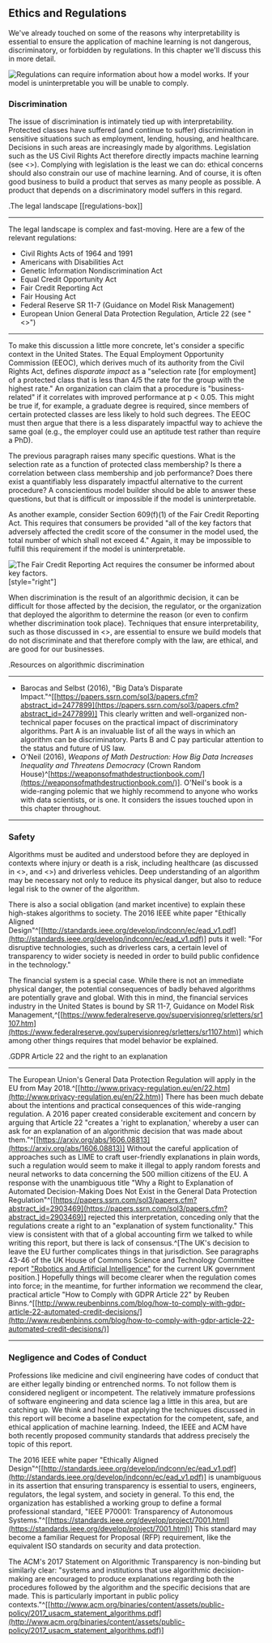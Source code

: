 ## Ethics and Regulations

We've already touched on some of the reasons why interpretability is essential
to ensure the application of machine learning is not dangerous, discriminatory,
or forbidden by regulations. In this chapter we'll discuss this in more detail.

![Regulations can require information about how a model works. If your model is uninterpretable you will be unable to comply.](figures/5-06.png)

### Discrimination

The issue of discrimination is intimately tied up with interpretability.
Protected classes have suffered (and continue to suffer) discrimination in
sensitive situations such as employment, lending, housing, and healthcare.
Decisions in such areas are increasingly made by algorithms. Legislation such
as the US Civil Rights Act therefore directly impacts machine learning (see
<<regulations-box>>). Complying with legislation is the least we can do:
ethical concerns should also constrain our use of machine learning. And of
course, it is often good business to build a product that serves as many people
as possible. A product that depends on a discriminatory model suffers in this
regard.

.The legal landscape
[[regulations-box]]
****
The legal landscape is complex and fast-moving. Here are a few of the relevant
regulations:

 - Civil Rights Acts of 1964 and 1991
 - Americans with Disabilities Act
 - Genetic Information Nondiscrimination Act
 - Equal Credit Opportunity Act
 - Fair Credit Reporting Act
 - Fair Housing Act
 - Federal Reserve SR 11-7 (Guidance on Model Risk Management)
 - European Union General Data Protection Regulation, Article 22 (see
   "<<gdpr>>")
****

To make this discussion a little more concrete, let's consider a specific
context in the United States. The Equal Employment Opportunity Commission
(EEOC), which derives much of its authority from the Civil Rights Act, defines
_disparate impact_ as a "selection rate [for employment] of a protected class
that is less than 4/5 the rate for the group with the highest rate." An
organization can claim that a procedure is "business-related" if it correlates
with improved performance at p < 0.05. This might be true if, for example, a
graduate degree is required, since members of certain protected classes are
less likely to hold such degrees. The EEOC must then argue that there is a less
disparately impactful way to achieve the same goal (e.g., the employer could
use an aptitude test rather than require a PhD).

The previous paragraph raises many specific questions. What
is the selection rate as a function of protected class membership? Is there a
correlation between class membership and job performance? Does there exist a
quantifiably less disparately impactful alternative to the current procedure? A
conscientious model builder should be able to answer these questions, but that
is difficult or impossible if the model is uninterpretable.

As another example, consider Section 609(f)(1) of the Fair Credit Reporting
Act. This requires that consumers be provided "all of the key factors that adversely
affected the credit score of the consumer in the model used, the total number
of which shall not exceed 4." Again, it may be impossible to fulfill this
requirement if the model is uninterpretable.

![The Fair Credit Reporting Act requires the consumer be informed about key factors.](figures/5-05.png)[style="right"]

When discrimination is the result of an algorithmic decision, it can be
difficult for those affected by the decision, the regulator, or the
organization that deployed the algorithm to determine the reason (or even to
confirm whether discrimination took place). Techniques that ensure
interpretability, such as those discussed in <<how>>, are essential to ensure
we build models that do not discriminate and that therefore comply with the
law, are ethical, and are good for our businesses.

.Resources on algorithmic discrimination
****
 - Barocas and Selbst (2016), "Big Data’s Disparate
   Impact."^[[https://papers.ssrn.com/sol3/papers.cfm?abstract_id=2477899](https://papers.ssrn.com/sol3/papers.cfm?abstract_id=2477899)] This
   clearly written and well-organized non-technical paper focuses on the
   practical impact of discriminatory algorithms. Part A is an invaluable list
   of all the ways in which an algorithm can be discriminatory. Parts B and C
   pay particular attention to the status and future of US law.
 - O'Neil (2016), _Weapons of Math Destruction: How Big Data Increases Inequality and
   Threatens Democracy_ (Crown Random
   House)^[https://weaponsofmathdestructionbook.com/](https://weaponsofmathdestructionbook.com/)]. O'Neil's book is
   a wide-ranging polemic that we highly recommend to anyone who works with
   data scientists, or is one. It considers the issues touched upon in this
   chapter throughout.
****

### Safety

Algorithms must be audited and understood before they are deployed in contexts
where injury or death is a risk, including healthcare (as discussed in
<<trust>>, and <<healthcare>>) and driverless vehicles. Deep understanding of
an algorithm may be necessary not only to reduce its physical danger, but also
to reduce legal risk to the owner of the algorithm.

There is also a social obligation (and market incentive) to explain these
high-stakes algorithms to society. The 2016 IEEE white paper "Ethically Aligned
Design"^[[http://standards.ieee.org/develop/indconn/ec/ead_v1.pdf](http://standards.ieee.org/develop/indconn/ec/ead_v1.pdf)] puts
it well: "For disruptive technologies, such as driverless cars, a certain level
of transparency to wider society is needed in order to build public confidence
in the technology."

The financial system is a special case. While there is not an immediate
physical danger, the potential consequences of badly behaved algorithms are
potentially grave and global. With this in mind, the financial services
industry in the United States is bound by SR 11-7, Guidance on Model Risk
Management,^[[https://www.federalreserve.gov/supervisionreg/srletters/sr1107.htm](https://www.federalreserve.gov/supervisionreg/srletters/sr1107.htm)]
which among other things requires that model behavior be explained.

.GDPR Article 22 and the right to an explanation
****
The European Union's General Data Protection Regulation will apply in the EU
from May 2018.^[[http://www.privacy-regulation.eu/en/22.htm](http://www.privacy-regulation.eu/en/22.htm)]
There has been much debate about the intentions and practical
consequences of this wide-ranging regulation. A 2016 paper created
considerable excitement and concern by arguing that Article 22 "creates a
'right to explanation,' whereby a user can ask for an explanation of an
algorithmic decision that was made about them."^[[https://arxiv.org/abs/1606.08813](https://arxiv.org/abs/1606.08813)]
Without the careful application of
approaches such as LIME to craft user-friendly explanations in plain words,
such a regulation would seem to make it illegal to apply random forests and
neural networks to data concerning the 500 million citizens of the EU. A
response with the unambiguous title "Why a Right to Explanation of
Automated Decision-Making Does Not Exist in the General Data Protection
Regulation"^[[https://papers.ssrn.com/sol3/papers.cfm?abstract_id=2903469](https://papers.ssrn.com/sol3/papers.cfm?abstract_id=2903469)]
rejected this interpretation, conceding only that the regulations
create a right to an "explanation of system functionality." This view is
consistent with that of a global accounting firm we talked to while writing
this report, but there is lack of consensus.^[The UK's decision to leave
the EU further complicates things in that jurisdiction. See paragraphs 43-46 of
the UK House of Commons Science and Technology Committee report ["Robotics
and Artificial Intelligence"](http://bit.ly/2urMtJr) for the current UK government position.]
Hopefully things will become clearer when the regulation comes into force;
in the meantime, for further information we recommend the clear, practical
article "How to Comply with GDPR Article 22" by Reuben
Binns.^[[http://www.reubenbinns.com/blog/how-to-comply-with-gdpr-article-22-automated-credit-decisions/](http://www.reubenbinns.com/blog/how-to-comply-with-gdpr-article-22-automated-credit-decisions/)]
****

### Negligence and Codes of Conduct

Professions like medicine and civil engineering have codes of conduct that are
either legally binding or entrenched norms. To not follow them is considered
negligent or incompetent. The relatively immature professions of software
engineering and data science lag a little in this area, but are catching up. We
think and hope that applying the techniques discussed in this report will
become a baseline expectation for the competent, safe, and ethical application
of machine learning. Indeed, the IEEE and ACM have both recently proposed community standards
that address precisely the topic of this report.

The 2016 IEEE white paper "Ethically Aligned
Design"^[[http://standards.ieee.org/develop/indconn/ec/ead_v1.pdf](http://standards.ieee.org/develop/indconn/ec/ead_v1.pdf)] is
unambiguous in its assertion that ensuring transparency is essential to users,
engineers, regulators, the legal system, and society in general. To this end,
the organization has established a working group to define a formal
professional standard, "IEEE P70001: Transparency of Autonomous
Systems."^[[https://standards.ieee.org/develop/project/7001.html](https://standards.ieee.org/develop/project/7001.html)] This
standard may become a familiar Request for Proposal (RFP) requirement, like the
equivalent ISO standards on security and data protection.

The ACM's 2017 Statement on Algorithmic Transparency is non-binding but
similarly clear: "systems and institutions that use algorithmic decision-making
are encouraged to produce explanations regarding both the procedures followed
by the algorithm and the specific decisions that are made. This is particularly
important in public policy
contexts."^[[http://www.acm.org/binaries/content/assets/public-policy/2017_usacm_statement_algorithms.pdf](http://www.acm.org/binaries/content/assets/public-policy/2017_usacm_statement_algorithms.pdf)]
